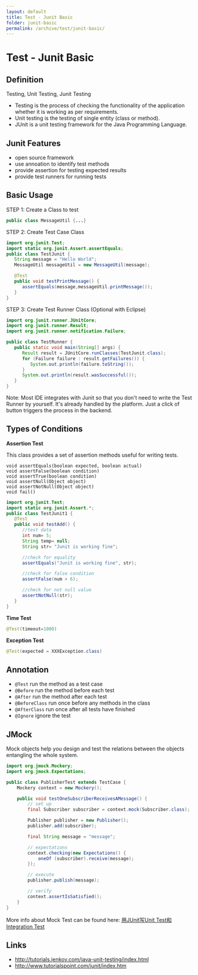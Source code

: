 ```yaml
---
layout: default
title: Test - Junit Basic
folder: junit-basic
permalink: /archive/test/junit-basic/
---
```


# Test - Junit Basic

## Definition

Testing, Unit Testing, Junit Testing

- Testing is the process of checking the functionality of the application whether it is working as per requirements.
- Unit testing is the testing of single entity (class or method).
- JUnit is a unit testing framework for the Java Programming Language.

## Junit Features

- open source framework
- use annoation to identify test methods
- provide assertion for testing expected results
- provide test runners for running tests

## Basic Usage

STEP 1: Create a Class to test

~~~ java
public class MessageUtil {...}
~~~

STEP 2: Create Test Case Class

~~~ java
import org.junit.Test;
import static org.junit.Assert.assertEquals;
public class TestJunit {
   String message = "Hello World";
   MessageUtil messageUtil = new MessageUtil(message);

   @Test
   public void testPrintMessage() {
      assertEquals(message,messageUtil.printMessage());
   }
}
~~~

STEP 3: Create Test Runner Class (Optional with Eclipse)

~~~ java
import org.junit.runner.JUnitCore;
import org.junit.runner.Result;
import org.junit.runner.notification.Failure;

public class TestRunner {
   public static void main(String[] args) {
      Result result = JUnitCore.runClasses(TestJunit.class);
      for (Failure failure : result.getFailures()) {
         System.out.println(failure.toString());
      }
      System.out.println(result.wasSuccessful());
   }
}
~~~

Note: Most IDE integrates with Junit so that you don't need to write the Test Runner by yourself. 
It's already handled by the platform.
Just a click of button triggers the process in the backend.

## Types of Conditions

**Assertion Test**

This class provides a set of assertion methods useful for writing tests.

~~~
void assertEquals(boolean expected, boolean actual)
void assertFalse(boolean condition)
void assertTrue(boolean condition)
void assertNull(Object object)
void assertNotNull(Object object)
void fail()
~~~

~~~ java
import org.junit.Test;
import static org.junit.Assert.*;
public class TestJunit1 {
   @Test
   public void testAdd() {
      //test data
      int num= 5;
      String temp= null;
      String str= "Junit is working fine";

      //check for equality
      assertEquals("Junit is working fine", str);

      //check for false condition
      assertFalse(num > 6);

      //check for not null value
      assertNotNull(str);
   }
}
~~~

**Time Test**

~~~ java
@Test(timeout=1000)
~~~

**Exception Test**

~~~ java
@Test(expected = XXXException.class)
~~~

## Annotation

- `@Test` run the method as a test case
- `@Before` run the method before each test
- `@After` run the method after each test
- `@BeforeClass` run once before any methods in the class
- `@AfterClass` run once after all tests have finished
- `@Ignore` ignore the test

## JMock

Mock objects help you design and test the relations between the objects entangling the whole system.

~~~ java
import org.jmock.Mockery;
import org.jmock.Expectations;

public class PublisherTest extends TestCase {
    Mockery context = new Mockery();

    public void testOneSubscriberReceivesAMessage() {
        // set up
        final Subscriber subscriber = context.mock(Subscriber.class);

        Publisher publisher = new Publisher();
        publisher.add(subscriber);

        final String message = "message";

        // expectations
        context.checking(new Expectations() {
            oneOf (subscriber).receive(message);
        });

        // execute
        publisher.publish(message);

        // verify
        context.assertIsSatisfied();
    }
}
~~~

More info about Mock Test can be found here: 
[用JUnit写Unit Test和Integration Test](https://github.com/chennanni/chennanni.github.io/blob/master/_posts/tech-cn/2017-03-01-unit-test-and-integration-test.md)


## Links
- <http://tutorials.jenkov.com/java-unit-testing/index.html>
- <http://www.tutorialspoint.com/junit/index.htm>
